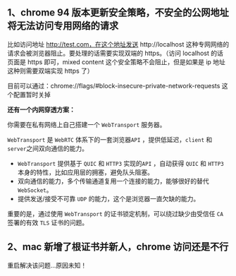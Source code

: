 ## 1、chrome 94 版本更新安全策略，不安全的公网地址将无法访问专用网络的请求

比如访问地址  http://test.com，在这个地址发送 http://localhost 这种专网网络的请求会被浏览器阻止。要处理的话需要实现双端的 https。（访问 localhost 的话页面是 https 即可，mixed content 这个安全策略不会阻止，但是如果是 ip 地址这种则需要双端实现 https 了）

目前可以通过：chrome://flags/#block-insecure-private-network-requests 这个配置暂时关掉

**还有一个内网穿透方案：**

你需要在私有网络上自己搭建一个 `WebTransport` 服务器。

`WebTransport` 是 `WebRTC` 体系下的一套浏览器`API` ，提供低延迟，`client` 和 `server`之间双向通信的能力。

- `WebTransport` 提供基于 `QUIC` 和 `HTTP3` 实现的`API` ，自动获得 `QUIC` 和 `HTTP3`本身的特性，比如应用层的拥塞，避免队头阻塞。
- 双向通信的能力，多个传输通道复用一个连接的能力，能够很好的替代 `WebSocket`。
- 提供发送/接受不可靠 `UDP` 的能力，这个是浏览器一直欠缺的能力。

重要的是，通过使用 `WebTransport` 的证书锁定机制，可以绕过缺少由受信任 `CA` 签署的有效 `TLS` 证书的问题。

## 2、mac 新增了根证书并新人，chrome 访问还是不行

重启解决该问题...原因未知！